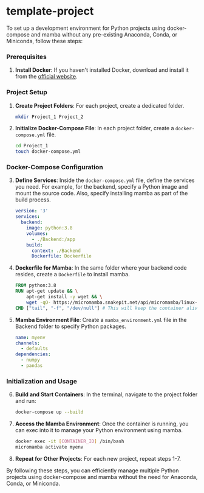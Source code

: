 # template-project

To set up a development environment for Python projects using docker-compose and mamba without any pre-existing Anaconda, Conda, or Miniconda, follow these steps:

### Prerequisites
1. **Install Docker**: If you haven't installed Docker, download and install it from the [official website](https://www.docker.com/products/docker-desktop).

### Project Setup
1. **Create Project Folders**: For each project, create a dedicated folder.
    ```bash
    mkdir Project_1 Project_2
    ```
  
2. **Initialize Docker-Compose File**: In each project folder, create a `docker-compose.yml` file.
    ```bash
    cd Project_1
    touch docker-compose.yml
    ```

### Docker-Compose Configuration
3. **Define Services**: Inside the `docker-compose.yml` file, define the services you need. For example, for the backend, specify a Python image and mount the source code. Also, specify installing mamba as part of the build process.
    ```yaml
    version: '3'
    services:
      backend:
        image: python:3.8
        volumes:
          - ./Backend:/app
        build: 
          context: ./Backend
          Dockerfile: Dockerfile
    ```

4. **Dockerfile for Mamba**: In the same folder where your backend code resides, create a `Dockerfile` to install mamba.
    ```Dockerfile
    FROM python:3.8
    RUN apt-get update && \
        apt-get install -y wget && \
        wget -qO- https://micromamba.snakepit.net/api/micromamba/linux-64/latest | tar xvj bin/micromamba
    CMD ["tail", "-f", "/dev/null"] # This will keep the container alive
    ```

5. **Mamba Environment File**: Create a `mamba_environment.yml` file in the Backend folder to specify Python packages.
    ```yaml
    name: myenv
    channels:
      - defaults
    dependencies:
      - numpy
      - pandas
    ```

### Initialization and Usage
6. **Build and Start Containers**: In the terminal, navigate to the project folder and run:
    ```bash
    docker-compose up --build
    ```

7. **Access the Mamba Environment**: Once the container is running, you can exec into it to manage your Python environment using mamba.
    ```bash
    docker exec -it [CONTAINER_ID] /bin/bash
    micromamba activate myenv
    ```

8. **Repeat for Other Projects**: For each new project, repeat steps 1-7.

By following these steps, you can efficiently manage multiple Python projects using docker-compose and mamba without the need for Anaconda, Conda, or Miniconda.
